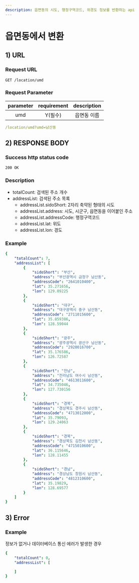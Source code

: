 ```yaml
---
description: 읍면동의 시도, 행정구역코드, 위경도 정보를 반환하는 api
---
```


# 읍면동에서 변환

## 1\) URL

### Request URL

```text
GET /location/umd
```

### Request Parameter

| parameter | requirement | description |
| :---: | :---: | :---: |
| umd | Y\(필수\) | 읍면동 이름 |

```yaml
/location/umd?umd=남산동
```

## 2\) RESPONSE BODY

### Success http status code

`200 OK`

### Description

- totalCount: 검색된 주소 개수
- addressList: 검색된 주소 목록
  - addressList.sidoShort: 2자리 축약된 형태의 시도
  - addressList.address: 시도, 시군구, 읍면동을 이어붙인 주소
  - addressList.addressCode: 행정구역코드
  - addressList.lat: 위도
  - addressList.lon: 경도

### Example

```yaml
{
    "totalCount": 7,
    "addressList": [
        {
            "sidoShort": "부산",
            "address": "부산광역시 금정구 남산동",
            "addressCode": "2641010400",
            "lat": 35.271656,
            "lon": 129.09225
        },
        {
            "sidoShort": "대구",
            "address": "대구광역시 중구 남산동",
            "addressCode": "2711015600",
            "lat": 35.859386,
            "lon": 128.59044
        },
        {
            "sidoShort": "광주",
            "address": "광주광역시 광산구 남산동",
            "addressCode": "2920016700",
            "lat": 35.176586,
            "lon": 126.72587
        },
        {
            "sidoShort": "전남",
            "address": "전라남도 여수시 남산동",
            "addressCode": "4613011600",
            "lat": 34.735046,
            "lon": 127.730156
        },
        {
            "sidoShort": "경북",
            "address": "경상북도 경주시 남산동",
            "addressCode": "4713012000",
            "lat": 35.79093,
            "lon": 129.24063
        },
        {
            "sidoShort": "경북",
            "address": "경상북도 김천시 남산동",
            "addressCode": "4715010600",
            "lat": 36.115646,
            "lon": 128.11455
        },
        {
            "sidoShort": "경남",
            "address": "경상남도 창원시 남산동",
            "addressCode": "4812310600",
            "lat": 35.19829,
            "lon": 128.69577
        }
    ]
}
```

## 3) Error

### Example

정보가 없거나 데이터베이스 통신 에러가 발생한 경우

```yaml
{
    "totalCount": 0,
    "addressList": [

    ]
}
```

